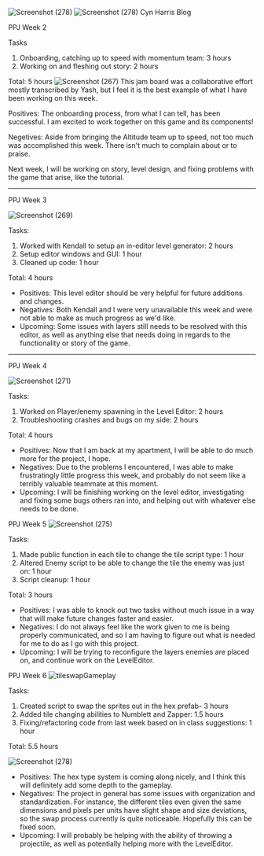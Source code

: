 ![Screenshot (278)](https://user-images.githubusercontent.com/54598140/127093029-ade204b2-c434-4656-94bf-6249134e1b68.png)
![Screenshot (278)](https://user-images.githubusercontent.com/54598140/127093049-6d576929-d33a-4985-b76f-c4bb6a8a91f5.png)
Cyn Harris Blog

PPJ Week 2

Tasks
1. Onboarding, catching up to speed with momentum team: 3 hours
2. Working on and fleshing out story: 2 hours

Total: 5 hours
![Screenshot (267)](https://user-images.githubusercontent.com/54598140/123803169-0b4c5280-d8ba-11eb-9045-e6231dce31cf.png)
This jam board was a collaborative effort mostly transcribed by Yash, but I feel it is the best example of what I have been working on this week.

Positives: The onboarding process, from what I can tell, has been successful. I am excited to work together on this game and its components!

Negetives: Aside from bringing the Altitude team up to speed, not too much was accomplished this week. There isn't much to complain about or to praise.

Next week, I will be working on story, level design, and fixing problems with the game that arise, like the tutorial.

------

PPJ Week 3

 ![Screenshot (269)](https://user-images.githubusercontent.com/54598140/124605802-4b6f8000-de3a-11eb-861b-8d1f7823e535.png)
 
 Tasks:
 1. Worked with Kendall to setup an in-editor level generator: 2 hours
2. Setup editor windows and GUI: 1 hour
3. Cleaned up code: 1 hour

Total: 4 hours

* Positives: This level editor should be very helpful for future additions and changes.
* Negatives: Both Kendall and I were very unavailable this week and were not able to make as much progress as we'd like.
* Upcoming: Some issues with layers still needs to be resolved with this editor, as well as anything else that needs doing in regards to the functionality or story of the game.

--------

PPJ Week 4

![Screenshot (271)](https://user-images.githubusercontent.com/54598140/125453868-0d5cf5e2-b6d2-4dbb-af6f-1a8aa5bf37e0.png)


Tasks:
1. Worked on Player/enemy spawning in the Level Editor: 2 hours
2. Troubleshooting crashes and bugs on my side: 2 hours

Total: 4 hours


* Positives: Now that I am back at my apartment, I will be able to do much more for the project, I hope.
* Negatives: Due to the problems I encountered, I was able to make frustratingly little progress this week, and probably do not seem like a terribly valuable teammate at this moment.
* Upcoming: I will be finishing working on the level editor, investigating and fixing some bugs others ran into, and helping out with whatever else needs to be done.



PPJ Week 5
![Screenshot (275)](https://user-images.githubusercontent.com/54598140/126330644-88d51b3a-7093-4778-a7fd-08a264000620.png)


Tasks:
1. Made public function in each tile to change the tile script type: 1 hour
2. Altered Enemy script to be able to change the tile the enemy was just on: 1 hour
3. Script cleanup: 1 hour

Total: 3 hours

* Positives: I was able to knock out two tasks without much issue in a way that will make future changes faster and easier.
* Negatives: I do not always feel like the work given to me is being properly communicated, and so I am having to figure out what is needed for me to do as I go with this project.
* Upcoming: I will be trying to reconfigure the layers enemies are placed on, and continue work on the LevelEditor.

PPJ Week 6
![tileswapGameplay](https://user-images.githubusercontent.com/54598140/127092257-f45b9cc6-811e-43cb-8073-e36b4679f57c.png)

Tasks:
1. Created script to swap the sprites out in the hex prefab- 3 hours
2. Added tile changing abilities to Numblett and Zapper: 1.5 hours
3. Fixing/refactoring code from last week based on in class suggestions: 1 hour


Total: 5.5 hours

![Screenshot (278)](https://user-images.githubusercontent.com/54598140/127093075-65163c2f-f820-405c-bb9b-ff6c327bb30c.png)

* Positives: The hex type system is coming along nicely, and I think this will definitely add some depth to the gameplay.
* Negatives: The project in general has some issues with organization and standardization. For instance, the different tiles even given the same dimensions and pixels per units have slight shape and size deviations, so the swap process currently is quite noticeable. Hopefully this can be fixed soon.
* Upcoming: I will probably be helping with the ability of throwing a projectile, as well as potentially helping more with the LevelEditor.



